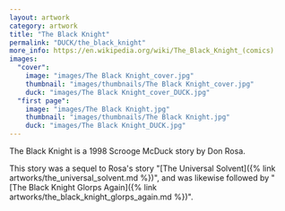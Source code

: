 ```yaml
---
layout: artwork
category: artwork
title: "The Black Knight"
permalink: "DUCK/the_black_knight"
more_info: https://en.wikipedia.org/wiki/The_Black_Knight_(comics)
images:
  "cover":
    image: "images/The Black Knight_cover.jpg"
    thumbnail: "images/thumbnails/The Black Knight_cover.jpg"
    duck: "images/The Black Knight_cover_DUCK.jpg"
  "first page":
    image: "images/The Black Knight.jpg"
    thumbnail: "images/thumbnails/The Black Knight.jpg"
    duck: "images/The Black Knight_DUCK.jpg"
---
```


The Black Knight is a 1998 Scrooge McDuck story by Don Rosa.

This story was a sequel to Rosa's story "[The Universal Solvent]({% link artworks/the_universal_solvent.md %})", and was likewise followed by "[The Black Knight Glorps Again]({% link artworks/the_black_knight_glorps_again.md %})".
